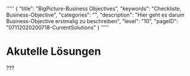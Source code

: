 '''''
{
"title": "BigPicture-Business Objectives",
"keywords": "Checkliste, Business-Objective",
"categories": "",
"description": "Hier geht es darum Business-Objective erstmalig zu beschreiben",
"level": "10",
"pageID": "07112020200718-CurrentSolutions"
}
'''''

<h1>Akutelle Lösungen</h1>


???


